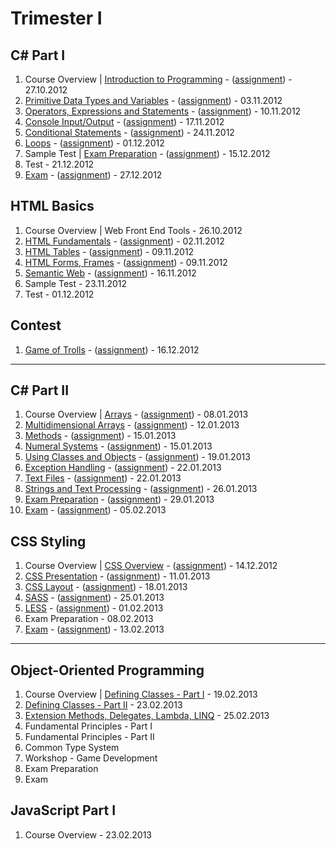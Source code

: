 # Trimester I

## C# Part I

1. Course Overview | [Introduction to Programming](https://github.com/jasssonpet/TelerikAcademy/tree/master/Programming/1.CSharpPartOne/1.IntroductionToProgramming) - ([assignment](https://github.com/jasssonpet/TelerikAcademy/blob/master/Programming/1.CSharpPartOne/1.IntroductionToProgramming/README.md)) - 27.10.2012
2. [Primitive Data Types and Variables](https://github.com/jasssonpet/TelerikAcademy/tree/master/Programming/1.CSharpPartOne/2.PrimitiveDataTypesAndVariables) - ([assignment](https://github.com/jasssonpet/TelerikAcademy/blob/master/Programming/1.CSharpPartOne/2.PrimitiveDataTypesAndVariables/README.md)) - 03.11.2012
3. [Operators, Expressions and Statements](https://github.com/jasssonpet/TelerikAcademy/tree/master/Programming/1.CSharpPartOne/3.OperatorsExpressionsAndStatements) - ([assignment](https://github.com/jasssonpet/TelerikAcademy/blob/master/Programming/1.CSharpPartOne/3.OperatorsExpressionsAndStatements/README.md)) - 10.11.2012
4. [Console Input/Output](https://github.com/jasssonpet/TelerikAcademy/tree/master/Programming/1.CSharpPartOne/4.ConsoleInputOutput) - ([assignment](https://github.com/jasssonpet/TelerikAcademy/blob/master/Programming/1.CSharpPartOne/4.ConsoleInputOutput/README.md)) - 17.11.2012
5. [Conditional Statements](https://github.com/jasssonpet/TelerikAcademy/tree/master/Programming/1.CSharpPartOne/5.ConditionalStatements) - ([assignment](https://github.com/jasssonpet/TelerikAcademy/blob/master/Programming/1.CSharpPartOne/5.ConditionalStatements/README.md)) - 24.11.2012
6. [Loops](https://github.com/jasssonpet/TelerikAcademy/tree/master/Programming/1.CSharpPartOne/6.Loops) - ([assignment](https://github.com/jasssonpet/TelerikAcademy/blob/master/Programming/1.CSharpPartOne/6.Loops/README.md)) - 01.12.2012
7. Sample Test | [Exam Preparation](https://github.com/jasssonpet/TelerikAcademy/tree/master/Programming/1.CSharpPartOne/7.ExamPreparation) - ([assignment](https://github.com/jasssonpet/TelerikAcademy/blob/master/Programming/1.CSharpPartOne/7.ExamPreparation/README.md)) - 15.12.2012
8. Test - 21.12.2012
9. [Exam](https://github.com/jasssonpet/TelerikAcademy/tree/master/Programming/1.CSharpPartOne/9.Exam) - ([assignment](https://github.com/jasssonpet/TelerikAcademy/blob/master/Programming/1.CSharpPartOne/9.Exam/README.md)) - 27.12.2012

## HTML Basics

1. Course Overview | Web Front End Tools - 26.10.2012
2. [HTML Fundamentals](https://github.com/jasssonpet/TelerikAcademy/tree/master/WebDesign/1.HTMLBasics/2.HTMLFundamentals) - ([assignment](https://github.com/jasssonpet/TelerikAcademy/blob/master/WebDesign/1.HTMLBasics/2.HTMLFundamentals/README.md)) - 02.11.2012
3. [HTML Tables](https://github.com/jasssonpet/TelerikAcademy/tree/master/WebDesign/1.HTMLBasics/3.HTMLTables) - ([assignment](https://github.com/jasssonpet/TelerikAcademy/blob/master/WebDesign/1.HTMLBasics/3.HTMLTables/README.md)) - 09.11.2012
4. [HTML Forms, Frames](https://github.com/jasssonpet/TelerikAcademy/tree/master/WebDesign/1.HTMLBasics/4.HTMLFormsFrames) - ([assignment](https://github.com/jasssonpet/TelerikAcademy/blob/master/WebDesign/1.HTMLBasics/4.HTMLFormsFrames/README.md)) - 09.11.2012
5. [Semantic Web](https://github.com/jasssonpet/TelerikAcademy/tree/master/WebDesign/1.HTMLBasics/5.SemanticWeb) - ([assignment](https://github.com/jasssonpet/TelerikAcademy/blob/master/WebDesign/1.HTMLBasics/5.SemanticWeb/README.md)) - 16.11.2012
6. Sample Test - 23.11.2012
7. Test - 01.12.2012

## Contest

1. [Game of Trolls](https://github.com/jasssonpet/TelerikAcademy/tree/master/Contest/1.TrollsGame) - ([assignment](https://github.com/jasssonpet/TelerikAcademy/blob/master/Contest/1.TrollsGame/README.md)) - 16.12.2012

---

## C# Part II

1. Course Overview | [Arrays](https://github.com/jasssonpet/TelerikAcademy/tree/master/Programming/2.CSharpPartTwo/1.Arrays) - ([assignment](https://github.com/jasssonpet/TelerikAcademy/blob/master/Programming/2.CSharpPartTwo/1.Arrays/README.md)) - 08.01.2013
2. [Multidimensional Arrays](https://github.com/jasssonpet/TelerikAcademy/tree/master/Programming/2.CSharpPartTwo/2.MultidimensionalArrays) - ([assignment](https://github.com/jasssonpet/TelerikAcademy/blob/master/Programming/2.CSharpPartTwo/2.MultidimensionalArrays/README.md)) - 12.01.2013
3. [Methods](https://github.com/jasssonpet/TelerikAcademy/tree/master/Programming/2.CSharpPartTwo/3.Methods) - ([assignment](https://github.com/jasssonpet/TelerikAcademy/blob/master/Programming/2.CSharpPartTwo/3.Methods/README.md)) - 15.01.2013
4. [Numeral Systems](https://github.com/jasssonpet/TelerikAcademy/tree/master/Programming/2.CSharpPartTwo/4.NumeralSystems) - ([assignment](https://github.com/jasssonpet/TelerikAcademy/blob/master/Programming/2.CSharpPartTwo/4.NumeralSystems/README.md)) - 15.01.2013
5. [Using Classes and Objects](https://github.com/jasssonpet/TelerikAcademy/tree/master/Programming/2.CSharpPartTwo/5.UsingClassesAndObjects) - ([assignment](https://github.com/jasssonpet/TelerikAcademy/blob/master/Programming/2.CSharpPartTwo/5.UsingClassesAndObjects/README.md)) - 19.01.2013
6. [Exception Handling](https://github.com/jasssonpet/TelerikAcademy/tree/master/Programming/2.CSharpPartTwo/6.ExceptionHandling) - ([assignment](https://github.com/jasssonpet/TelerikAcademy/blob/master/Programming/2.CSharpPartTwo/6.ExceptionHandling/README.md)) - 22.01.2013
7. [Text Files](https://github.com/jasssonpet/TelerikAcademy/tree/master/Programming/2.CSharpPartTwo/7.TextFiles) - ([assignment](https://github.com/jasssonpet/TelerikAcademy/blob/master/Programming/2.CSharpPartTwo/7.TextFiles/README.md)) - 22.01.2013
8. [Strings and Text Processing](https://github.com/jasssonpet/TelerikAcademy/tree/master/Programming/2.CSharpPartTwo/8.StringsAndTextProcessing) - ([assignment](https://github.com/jasssonpet/TelerikAcademy/blob/master/Programming/2.CSharpPartTwo/8.StringsAndTextProcessing/README.md)) - 26.01.2013
9. [Exam Preparation](https://github.com/jasssonpet/TelerikAcademy/tree/master/Programming/2.CSharpPartTwo/9.ExamPreparation) - ([assignment](https://github.com/jasssonpet/TelerikAcademy/blob/master/Programming/2.CSharpPartTwo/9.ExamPreparation/README.md)) - 29.01.2013
10. [Exam](https://github.com/jasssonpet/TelerikAcademy/tree/master/Programming/2.CSharpPartTwo/10.Exam) - ([assignment](https://github.com/jasssonpet/TelerikAcademy/blob/master/Programming/2.CSharpPartTwo/10.Exam/README.md)) - 05.02.2013

## CSS Styling

1. Course Overview | [CSS Overview](https://github.com/jasssonpet/TelerikAcademy/tree/master/WebDesign/2.CSSStyling/1.CSSOverview/) - ([assignment](https://github.com/jasssonpet/TelerikAcademy/blob/master/WebDesign/2.CSSStyling/1.CSSOverview/README.md)) - 14.12.2012
2. [CSS Presentation](https://github.com/jasssonpet/TelerikAcademy/tree/master/WebDesign/2.CSSStyling/2.CSSPresentation/) - ([assignment](https://github.com/jasssonpet/TelerikAcademy/blob/master/WebDesign/2.CSSStyling/2.CSSPresentation/README.md)) - 11.01.2013
4. [CSS Layout](https://github.com/jasssonpet/TelerikAcademy/tree/master/WebDesign/2.CSSStyling/3.CSSLayout/) - ([assignment](https://github.com/jasssonpet/TelerikAcademy/blob/master/WebDesign/2.CSSStyling/3.CSSLayout/README.md)) - 18.01.2013
5. [SASS](https://github.com/jasssonpet/TelerikAcademy/tree/master/WebDesign/2.CSSStyling/4.SASS) - ([assignment](https://github.com/jasssonpet/TelerikAcademy/blob/master/WebDesign/2.CSSStyling/4.SASS/README.md)) - 25.01.2013
6. [LESS](https://github.com/jasssonpet/TelerikAcademy/tree/master/WebDesign/2.CSSStyling/5.LESS) - ([assignment](https://github.com/jasssonpet/TelerikAcademy/blob/master/WebDesign/2.CSSStyling/5.LESS/README.md)) - 01.02.2013
7. Exam Preparation - 08.02.2013
8. [Exam](https://github.com/jasssonpet/TelerikAcademy/tree/master/WebDesign/2.CSSStyling/7.Exam) - ([assignment](https://github.com/jasssonpet/TelerikAcademy/blob/master/WebDesign/2.CSSStyling/7.Exam/README.md)) - 13.02.2013

---

## Object-Oriented Programming

1. Course Overview | [Defining Classes - Part I](https://github.com/jasssonpet/TelerikAcademy/tree/master/Programming/3.ObjectOrientedProgramming/1.DefiningClassesPartOne/) - 19.02.2013
2. [Defining Classes - Part II](https://github.com/jasssonpet/TelerikAcademy/tree/master/Programming/3.ObjectOrientedProgramming/2.DefiningClassesPartTwo/) - 23.02.2013
3. [Extension Methods, Delegates, Lambda, LINQ](https://github.com/jasssonpet/TelerikAcademy/tree/master/Programming/3.ObjectOrientedProgramming/3.ExtensionMethodsDelegatesLambdaLINQ/) - 25.02.2013
4. Fundamental Principles - Part I
5. Fundamental Principles - Part II
6. Common Type System
7. Workshop - Game Development
8. Exam Preparation
9. Exam

## JavaScript Part I

1. Course Overview - 23.02.2013
